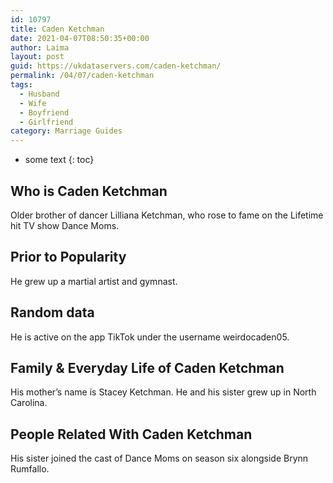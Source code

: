 ```yaml
---
id: 10797
title: Caden Ketchman
date: 2021-04-07T08:50:35+00:00
author: Laima
layout: post
guid: https://ukdataservers.com/caden-ketchman/
permalink: /04/07/caden-ketchman
tags:
  - Husband
  - Wife
  - Boyfriend
  - Girlfriend
category: Marriage Guides
---
```


* some text
{: toc}


## Who is Caden Ketchman
                  
                  
                  
Older brother of dancer Lilliana Ketchman, who rose to fame on the Lifetime hit TV show Dance Moms. 
                  
              
            
              
            
                
                
                
## Prior to Popularity
                  
                  
                  
He grew up a martial artist and gymnast. 
                  
              
            
              
            
                
                
                
## Random data
                  
                  
                  
He is active on the app TikTok under the username weirdocaden05. 
                  
              
            
              
            
                
                
                
## Family & Everyday Life of Caden Ketchman
                  
                  
                  
His mother&#8217;s name is Stacey Ketchman. He and his sister grew up in North Carolina. 
                  
              
            
              
            
                
                
                
## People Related With Caden Ketchman
                  
                  
                  
His sister joined the cast of Dance Moms on season six alongside Brynn Rumfallo. 
                  
              
            
              
            
                
              
            
              
              
            
            
              
            
          
          
          